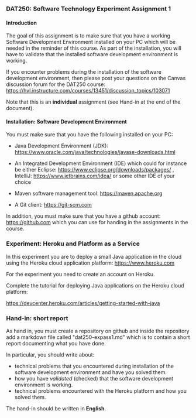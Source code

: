 ### DAT250: Software Technology Experiment Assignment 1

#### Introduction

The goal of this assignment is to make sure that you have a working Software Development Environment installed on your PC which will be needed in the reminder of this course. As part of the installation, you will have to validate that the installed software development environment is working.

If you encounter problems during the installation of the software development environment, then please post your questions on the Canvas discussion forum for the DAT250 course: https://hvl.instructure.com/courses/13451/discussion_topics/103071

Note that this is an **individual** assignment (see Hand-in at the end of the document).

#### Installation: Software Development Environment

You must make sure that you have the following installed on your PC:

- Java Development Environment (JDK): https://www.oracle.com/java/technologies/javase-downloads.html

- An Integrated Development Environment (IDE) which could for instance be either Eclipse: https://www.eclipse.org/downloads/packages/ , IntelliJ: https://www.jetbrains.com/idea/ or some other IDE of your choice

- Maven software management tool: https://maven.apache.org

- A Git client: https://git-scm.com

In addition, you must make sure that you have a github account: https://github.com which you can use for handing in the assignments in the course.

### Experiment: Heroku and Platform as a Service

In this experiment you are to deploy a small Java application in the cloud using the Heroku cloud application platform: https://www.heroku.com

For the experiment you need to create an account on Heroku.

Complete the tutorial for deploying Java applications on the Heroku cloud platform:

https://devcenter.heroku.com/articles/getting-started-with-java

### Hand-in: short report

As hand in, you must create a repository on github and inside the repository add a markdown file called "dat250-expass1.md" which is to contain a short report documenting what you have done.

In particular, you should write about:

- technical problems that you encountered during installation of the software development environment and have you solved them.
- how you have *validated* (checked) that the software development environment is working.
- technical problems encountered with the Heroku platform and how you solved them.

The hand-in should be written in **English**.
